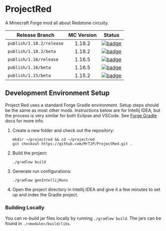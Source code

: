 # ProjectRed

A Minecraft Forge mod all about Redstone circuity.

| Release Branch           | MC Version | Status                                                                                                                                                                                                                            |
|--------------------------|:----------:|-----------------------------------------------------------------------------------------------------------------------------------------------------------------------------------------------------------------------------------|
| `publish/1.18.2/release` |   1.18.2   | [![badge](https://img.shields.io/endpoint?url=https://gist.githubusercontent.com/MrTJP/3ef501bc64c896a86fd706dfea8ba367/raw/projectred-badge-1.18.2-release.json)](https://www.curseforge.com/minecraft/mc-mods/project-red-core) |
| `publish/1.18.2/beta`    |   1.18.2   | [![badge](https://img.shields.io/endpoint?url=https://gist.githubusercontent.com/MrTJP/3ef501bc64c896a86fd706dfea8ba367/raw/projectred-badge-1.18.2-beta.json)](https://www.curseforge.com/minecraft/mc-mods/project-red-core)    |
| `publish/1.16/release`   |   1.16.5   | [![badge](https://img.shields.io/endpoint?url=https://gist.githubusercontent.com/MrTJP/3ef501bc64c896a86fd706dfea8ba367/raw/projectred-badge-1.16-release.json)](https://www.curseforge.com/minecraft/mc-mods/project-red-core)   |
| `publish/1.16/beta`      |   1.16.5   | [![badge](https://img.shields.io/endpoint?url=https://gist.githubusercontent.com/MrTJP/3ef501bc64c896a86fd706dfea8ba367/raw/projectred-badge-1.16-beta.json)](https://www.curseforge.com/minecraft/mc-mods/project-red-core)      |
| `publish/1.15/beta`      |   1.15.2   | [![badge](https://img.shields.io/endpoint?url=https://gist.githubusercontent.com/MrTJP/3ef501bc64c896a86fd706dfea8ba367/raw/projectred-badge-1.15-beta.json)](https://www.curseforge.com/minecraft/mc-mods/project-red-core)      |

## Development Environment Setup

Project Red uses a standard Forge Gradle environment. Setup steps should be the same as most other mods. Instructions below are for Intellij IDEA, but the process is very similar for both Eclipse and VSCode. See [Forge Gradle](https://docs.minecraftforge.net/en/fg-5.x/gettingstarted/#setting-up-forgegradle) docs for more info.

1. Create a new folder and check out the repository:
   ```
   mkdir ~/projectred && cd ~/projectred
   git checkout https://github.com/MrTJP/ProjectRed.git .
   ```

2. Build the project: 
   ```
   ./gradlew build
   ```   

3. Generate run configurations:
   ```
   ./gradlew genIntellijRuns
   ```
   
4. Open the project directory in Intellij IDEA and give it a few minutes to set up and index the Gradle project.

### Building Locally
You can re-build jar files locally by running `./gradlew build`. The jars can be found in `./<module>/build/libs`.
